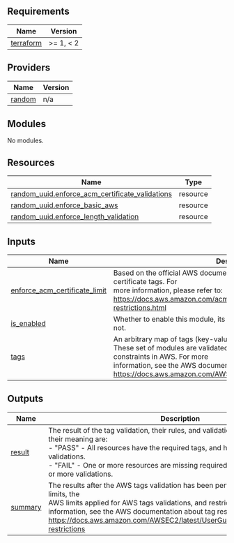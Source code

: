 <!-- BEGIN_TF_DOCS -->
## Requirements

| Name | Version |
|------|---------|
| <a name="requirement_terraform"></a> [terraform](#requirement\_terraform) | >= 1, < 2 |

## Providers

| Name | Version |
|------|---------|
| <a name="provider_random"></a> [random](#provider\_random) | n/a |

## Modules

No modules.

## Resources

| Name | Type |
|------|------|
| [random_uuid.enforce_acm_certificate_validations](https://registry.terraform.io/providers/hashicorp/random/latest/docs/resources/uuid) | resource |
| [random_uuid.enforce_basic_aws](https://registry.terraform.io/providers/hashicorp/random/latest/docs/resources/uuid) | resource |
| [random_uuid.enforce_length_validation](https://registry.terraform.io/providers/hashicorp/random/latest/docs/resources/uuid) | resource |

## Inputs

| Name | Description | Type | Default | Required |
|------|-------------|------|---------|:--------:|
| <a name="input_enforce_acm_certificate_limit"></a> [enforce\_acm\_certificate\_limit](#input\_enforce\_acm\_certificate\_limit) | Based on the official AWS documentation, there's a hard limit for ACM certificate tags. For<br>more information, please refer to: https://docs.aws.amazon.com/acm/latest/userguide/tags-restrictions.html | `bool` | `false` | no |
| <a name="input_is_enabled"></a> [is\_enabled](#input\_is\_enabled) | Whether to enable this module, its validations and eventual resources, or not. | `bool` | n/a | yes |
| <a name="input_tags"></a> [tags](#input\_tags) | An arbitrary map of tags (key-value pairs) to assign to the resource.<br>These set of modules are validated against known, and documented constraints in AWS. For more<br>information, see the AWS documentation about tags: https://docs.aws.amazon.com/AWSEC2/latest/UserGuide/Using_Tags.html | `map(string)` | n/a | yes |

## Outputs

| Name | Description |
|------|-------------|
| <a name="output_result"></a> [result](#output\_result) | The result of the tag validation, their rules, and validations. Possible values and their meaning are:<br>  - "PASS" - All resources have the required tags, and have passedd all validations.<br>  - "FAIL" - One or more resources are missing required tags, or have failed one or more validations. |
| <a name="output_summary"></a> [summary](#output\_summary) | The results after the AWS tags validation has been performed. About the AWS limits, the<br>AWS limits applied for AWS tags validations, and restrictions. For more<br>information, see the AWS documentation about tag restrictions: https://docs.aws.amazon.com/AWSEC2/latest/UserGuide/Using_Tags.html#tag-restrictions |
<!-- END_TF_DOCS -->
